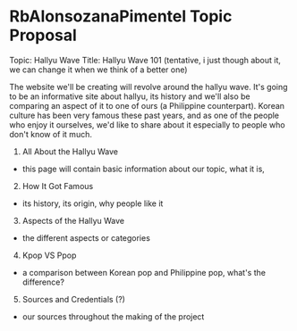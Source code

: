 # RbAlonsozanaPimentel Topic Proposal
Topic: Hallyu Wave
Title: Hallyu Wave 101 (tentative, i just though about it, we can change it when we think of a better one)

The website we'll be creating will revolve around the hallyu wave. It's going to be an informative site about hallyu, its history and we'll also be comparing an aspect of it to one of ours (a Philippine counterpart). Korean culture has been very famous these past years, and as one of the people who enjoy it ourselves, we'd like to share about it especially to people who don't know of it much. 

1. All About the Hallyu Wave

  - this page will contain basic information about our topic, what it is, 

2. How It Got Famous

  - its history, its origin, why people like it 

3. Aspects of the Hallyu Wave

  - the different aspects or categories 

4. Kpop VS Ppop

  - a comparison between Korean pop and Philippine pop, what's the difference?

5. Sources and Credentials (?)

  - our sources throughout the making of the project
